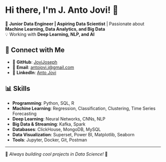 # Hi there, I'm J. Anto Jovi! 👋

🚀 **Junior Data Engineer | Aspiring Data Scientist** | Passionate about **Machine Learning, Data Analytics, and Big Data**  
💡 Working with **Deep Learning, NLP, and AI**  

## 🔗 Connect with Me
- 🏡 **GitHub**: [JoviJoseph](https://github.com/JoviJoseph)  
- 📧 **Email**: antojovi.j@gmail.com  
- 💼 **LinkedIn**: [Anto Jovi](https://www.linkedin.com/in/anto-jovi-1892b7257/)  

## 📊 Skills
- **Programming**: Python, SQL, R  
- **Machine Learning**: Regression, Classification, Clustering, Time Series Forecasting  
- **Deep Learning**: Neural Networks, CNNs, NLP  
- **Big Data & Streaming**: Kafka, Spark  
- **Databases**: ClickHouse, MongoDB, MySQL  
- **Data Visualization**: Superset, Power BI, Matplotlib, Seaborn  
- **Tools**: Jupyter, Docker, Git, Postman  

---

🔹 *Always building cool projects in Data Science!* 🚀
